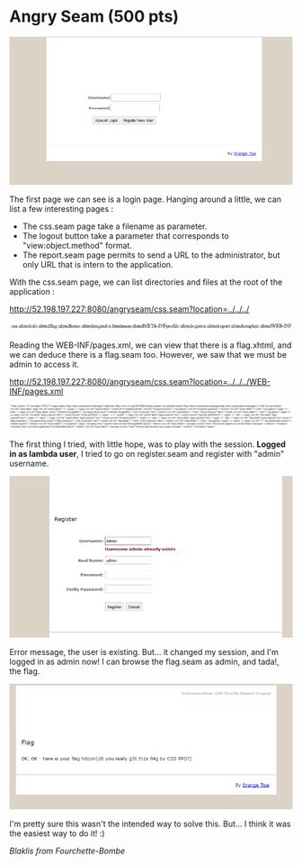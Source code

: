 # Angry Seam (500 pts)

![N|Solid](login.png)


The first page we can see is a login page. Hanging around a little, we can list a few interesting pages :
  - The css.seam page take a filename as parameter.
  - The logout button take a parameter that corresponds to "view:object.method" format.
  - The report.seam page permits to send a URL to the administrator, but only URL that is intern to the application.


With the css.seam page, we can list directories and files at the root of the application :

http://52.198.197.227:8080/angryseam/css.seam?location=../../../

![N|Solid](directorylisting.png)


Reading the WEB-INF/pages.xml, we can view that there is a flag.xhtml, and we can deduce there is a flag.seam too. However, we saw that we must be admin to access it. 

http://52.198.197.227:8080/angryseam/css.seam?location=../../../WEB-INF/pages.xml

![N|Solid](pagesxml.png)

The first thing I tried, with little hope, was to play with the session. **Logged in as lambda user**, I tried to go on register.seam and register with "admin" username.

![N|Solid](registerAdmin.png)

Error message, the user is existing. But... it changed my session, and I'm logged in as admin now! I can browse the flag.seam as admin, and tada!, the flag.

![N|Solid](flag.png)

I'm pretty sure this wasn't the intended way to solve this. But... I think it was the easiest way to do it! :)

_Blaklis from Fourchette-Bombe_